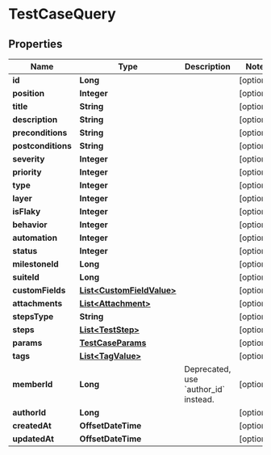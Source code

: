 

# TestCaseQuery


## Properties

| Name | Type | Description | Notes |
|------------ | ------------- | ------------- | -------------|
|**id** | **Long** |  |  [optional] |
|**position** | **Integer** |  |  [optional] |
|**title** | **String** |  |  [optional] |
|**description** | **String** |  |  [optional] |
|**preconditions** | **String** |  |  [optional] |
|**postconditions** | **String** |  |  [optional] |
|**severity** | **Integer** |  |  [optional] |
|**priority** | **Integer** |  |  [optional] |
|**type** | **Integer** |  |  [optional] |
|**layer** | **Integer** |  |  [optional] |
|**isFlaky** | **Integer** |  |  [optional] |
|**behavior** | **Integer** |  |  [optional] |
|**automation** | **Integer** |  |  [optional] |
|**status** | **Integer** |  |  [optional] |
|**milestoneId** | **Long** |  |  [optional] |
|**suiteId** | **Long** |  |  [optional] |
|**customFields** | [**List&lt;CustomFieldValue&gt;**](CustomFieldValue.md) |  |  [optional] |
|**attachments** | [**List&lt;Attachment&gt;**](Attachment.md) |  |  [optional] |
|**stepsType** | **String** |  |  [optional] |
|**steps** | [**List&lt;TestStep&gt;**](TestStep.md) |  |  [optional] |
|**params** | [**TestCaseParams**](TestCaseParams.md) |  |  [optional] |
|**tags** | [**List&lt;TagValue&gt;**](TagValue.md) |  |  [optional] |
|**memberId** | **Long** | Deprecated, use &#x60;author_id&#x60; instead. |  [optional] |
|**authorId** | **Long** |  |  [optional] |
|**createdAt** | **OffsetDateTime** |  |  [optional] |
|**updatedAt** | **OffsetDateTime** |  |  [optional] |




